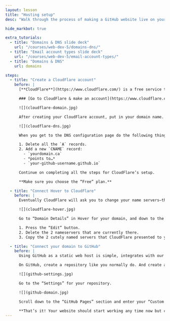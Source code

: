 ```yaml
---
layout: lesson
title: "Hosting setup"
desc: "Walk through the process of making a GitHub website live on your own domain."

hide_markbot: true

extra_tutorials:
  - title: "Domains & DNS slide deck"
    url: "/courses/web-dev-5/domains-dns/"
  - title: "Email account types slide deck"
    url: "/courses/web-dev-5/email-account-types/"
  - title: "Domains & DNS"
    url: domains

steps:
  - title: "Create a CloudFlare account"
    before: |
      [**CloudFlare**](https://www.cloudflare.com/) is a free service to add an extra level of security and performance to your website. They’re a DNS routing system with the added benefit of stopping security threats to your website and performance enhancements—and SSL.

      ### [Go to CloudFlare & make an account](https://www.cloudflare.com/)

      ![](cloudflare-domain.jpg)

      After creating your CloudFlare account, put in your domain name. CloudFlare will search your domain for DNS records.

      ![](cloudflare-dns.jpg)

      When you get to the DNS configuration page do the following things:

      1. Delete all the `A` records.
      2. Add a new `CNAME` record:
        - `yourdomain.ca`
        - *points to…*
        - `your-github-username.github.io`

      Continue on completing all the steps for CloudFlare’s setup.

      **Make sure you choose the “Free” plan.**

  - title: "Connect Hover to CloudFlare"
    before: |
      Eventually CloudFlare will ask you to change your name servers—this is configuration we need to adjust in Hover.

      ![](cloudflare-hover.jpg)

      Go to “Domain Details” in Hover for your domain, and down to the “Nameservers” section.

      1. Press the “Edit” button.
      2. Delete the 2 nameservers that are currently there.
      3. Copy the 2 cutely named servers that CloudFlare presented to you into Hover.

  - title: "Connect your domain to GitHub"
    before: |
      Using GitHub as a static web host is simple, integrates with our processes—and it’s free.

      On GitHub, create a repository like you normally do. And create a `gh-pages` branch like you normally do. *You can actually avoid the `gh-pages` thing now with GitHub and configure it right in “Settings”.*

      ![](github-settings.jpg)

      Go to the “Settings” for your repository.

      ![](github-domain.jpg)

      Scroll down to the “GitHub Pages” section and enter your “Custom Domain” into the field. Press “Save”.

      **That’s it! Your website should start working any time now but could take up to 24 hours.**
---
```

